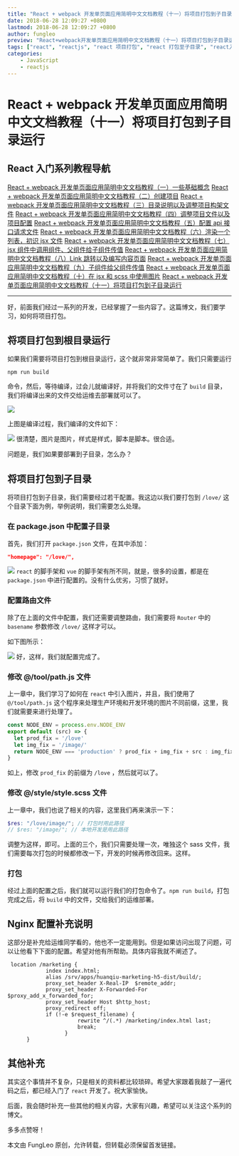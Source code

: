 ```yaml
---
title: "React + webpack 开发单页面应用简明中文文档教程（十一）将项目打包到子目录运行"
date: 2018-06-28 12:09:27 +0800
lastmod: 2018-06-28 12:09:27 +0800
author: fungleo
preview: "React+webpack开发单页面应用简明中文文档教程（十一）将项目打包到子目录运行好，前面我们经过一系列的开发，已经掌握了一些内容了。这篇博文，我们要学习，如何将项目打包。将项目打包到根目录运行如果我们需要将项目打包到根目录运行，这个就非常非常简单了。我们只需要运行npmrunbuild命令，然后，等待编译，过会儿就编译好，并将我们的文件寸在了build..."
tags: ["react", "reactjs", "react 项目打包", "react 打包至子目录", "react入门教程"]
categories:
    - JavaScript
    - reactjs
---
```


# React + webpack 开发单页面应用简明中文文档教程（十一）将项目打包到子目录运行


## React 入门系列教程导航

[React + webpack 开发单页面应用简明中文文档教程（一）一些基础概念](http://blog.csdn.net/fungleo/article/details/80841159)
[React + webpack 开发单页面应用简明中文文档教程（二）创建项目](http://blog.csdn.net/fungleo/article/details/80841181)
[React + webpack 开发单页面应用简明中文文档教程（三）目录说明以及调整项目构架文件](http://blog.csdn.net/fungleo/article/details/80841200)
[React + webpack 开发单页面应用简明中文文档教程（四）调整项目文件以及项目配置](http://blog.csdn.net/fungleo/article/details/80841220)
[React + webpack 开发单页面应用简明中文文档教程（五）配置 api 接口请求文件](http://blog.csdn.net/fungleo/article/details/80841241)
[React + webpack 开发单页面应用简明中文文档教程（六）渲染一个列表，初识 jsx 文件](http://blog.csdn.net/fungleo/article/details/80841255)
[React + webpack 开发单页面应用简明中文文档教程（七）jsx 组件中调用组件、父组件给子组件传值](http://blog.csdn.net/fungleo/article/details/80841263)
[React + webpack 开发单页面应用简明中文文档教程（八）Link 跳转以及编写内容页面](http://blog.csdn.net/fungleo/article/details/80841274)
[React + webpack 开发单页面应用简明中文文档教程（九）子组件给父组件传值](http://blog.csdn.net/fungleo/article/details/80841290)
[React + webpack 开发单页面应用简明中文文档教程（十）在 jsx 和 scss 中使用图片](http://blog.csdn.net/fungleo/article/details/80841296)
[React + webpack 开发单页面应用简明中文文档教程（十一）将项目打包到子目录运行](http://blog.csdn.net/fungleo/article/details/80841308)

****

好，前面我们经过一系列的开发，已经掌握了一些内容了。这篇博文，我们要学习，如何将项目打包。

## 将项目打包到根目录运行

如果我们需要将项目打包到根目录运行，这个就非常非常简单了。我们只需要运行

```shell
npm run build
```

命令，然后，等待编译，过会儿就编译好，并将我们的文件寸在了 `build` 目录，我们将编译出来的文件交给运维去部署就可以了。

![](https://raw.githubusercontent.com/fengcms/articles/master/image/5a/2556a200a219753caf071e376bc726.jpg)

上图是编译过程，我们编译的文件如下：

![](https://raw.githubusercontent.com/fengcms/articles/master/image/44/0f9f75ae28e51745da47462745545d.jpg)
很清楚，图片是图片，样式是样式，脚本是脚本。很合适。

问题是，我们如果要部署到子目录，怎么办？

## 将项目打包到子目录

将项目打包到子目录，我们需要经过若干配置。我这边以我们要打包到 `/love/` 这个目录下面为例，举例说明，我们需要怎么处理。 

### 在 package.json 中配置子目录

首先，我们打开 `package.json` 文件，在其中添加：

```json
"homepage": "/love/",
```

![](https://raw.githubusercontent.com/fengcms/articles/master/image/bb/d06edf602a1300cda73d2cd25bf75d.jpg)
`react` 的脚手架和 `vue` 的脚手架有所不同，就是，很多的设置，都是在 `package.json` 中进行配置的。没有什么优劣，习惯了就好。

### 配置路由文件

除了在上面的文件中配置，我们还需要调整路由，我们需要将 `Router` 中的 `basename` 参数修改 `/love/` 这样才可以。

如下图所示：

![](https://raw.githubusercontent.com/fengcms/articles/master/image/84/2c04cdec6bcde8a3584857bdccba17.jpg)
好，这样，我们就配置完成了。

### 修改 @/tool/path.js 文件

上一章中，我们学习了如何在 `react` 中引入图片，并且，我们使用了 `@/tool/path.js` 这个程序来处理生产环境和开发环境的图片不同前缀，这里，我们就需要来进行处理了。

```js
const NODE_ENV = process.env.NODE_ENV
export default (src) => {
  let prod_fix = '/love'
  let img_fix = '/image/'
  return NODE_ENV === 'production' ? prod_fix + img_fix + src : img_fix + src
}
```
如上，修改 `prod_fix` 的前缀为 `/love` ，然后就可以了。

### 修改 @/style/style.scss 文件

上一章中，我们也说了相关的内容，这里我们再来演示一下：

```scss
$res: "/love/image/"; // 打包时用此路径
// $res: "/image/"; // 本地开发是用此路径
```

调整为这样，即可。上面的三个，我们只需要处理一次，唯独这个 sass 文件，我们需要每次打包的时候都修改一下，开发的时候再修改回来。这样。

### 打包

经过上面的配置之后，我们就可以运行我们的打包命令了。`npm run build`，打包完成之后，将 `build` 中的文件，交给我们的运维部署。

## Nginx 配置补充说明

这部分是补充给运维同学看的，他也不一定能用到。但是如果访问出现了问题，可以让他看下下面的配置。希望对他有所帮助。具体内容我就不阐述了。

```shell
 location /marketing {
            index index.html;
            alias /srv/apps/huanqiu-marketing-h5-dist/build/;
            proxy_set_header X-Real-IP  $remote_addr;
            proxy_set_header X-Forwarded-For $proxy_add_x_forwarded_for;
            proxy_set_header Host $http_host;
            proxy_redirect off;
            if (!-e $request_filename) {
                      rewrite ^/(.*) /marketing/index.html last;
                      break;
                  }
      }      
```


## 其他补充

其实这个事情并不复杂，只是相关的资料都比较琐碎。希望大家跟着我敲了一遍代码之后，都已经入门了 `react` 开发了。祝大家愉快。

后面，我会随时补充一些其他的相关内容，大家有兴趣，希望可以关注这个系列的博文。

多多点赞呀！

本文由 FungLeo 原创，允许转载，但转载必须保留首发链接。


